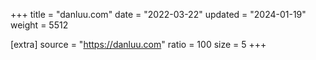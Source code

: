 +++
title = "danluu.com"
date = "2022-03-22"
updated = "2024-01-19"
weight = 5512

[extra]
source = "https://danluu.com"
ratio = 100
size = 5
+++
